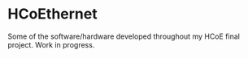 # HCoEthernet
Some of the software/hardware developed throughout my HCoE final project. Work in progress.
